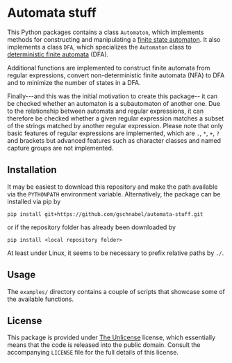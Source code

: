 # Automata stuff

This Python packages contains a class `Automaton`, which implements methods
for constructing and manipulating a [finite state automaton][finite-state-machine].
It also implements a class `DFA`, which specializes the `Automaton` class
to [deterministic finite automata][dfa-info] (DFA).

Additional functions are implemented to construct finite automata from regular
expressions, convert non-deterministic finite automata (NFA) to DFA and to
minimize the number of states in a DFA.

Finally---and this was the initial motivation to create this package--
it can be checked whether an automaton is a subautomaton of another one.
Due to the relationship between automata and regular expressions, it can
therefore be checked whether a given regular expression matches
a subset of the strings matched by another regular expression.
Please note that only basic features of regular expressions are implemented,
which are `.`, `*`, `+`, `?` and brackets but advanced features such as
character classes and named capture groups are not implemented.

## Installation

It may be easiest to download this repository and make the path available
via the `PYTHONPATH` environment variable. Alternatively, the package
can be installed via pip by
```
pip install git+https://github.com/gschnabel/automata-stuff.git
```
or if the repository folder has already been downloaded by
```
pip install <local repository folder>
```
At least under Linux, it seems to be necessary to prefix relative paths
by `./`.

## Usage

The `examples/` directory contains a couple of scripts that showcase
some of the available functions.

## License

This package is provided under [The Unlicense][the-unlicense] license,
which essentially means that the code is released into the public domain.
Consult the accompanying `LICENSE` file for the full details of this license. 

[finite-state-machine]: https://en.wikipedia.org/wiki/Finite-state_machine 
[dfa-info]: https://en.wikipedia.org/wiki/Deterministic_finite_automaton
[the-unlicense]: https://unlicense.org/



